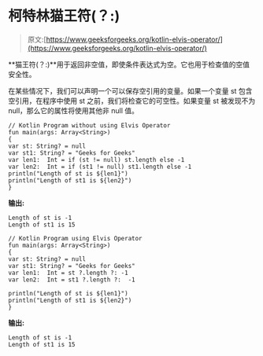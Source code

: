 # 柯特林猫王符(？:)

> 原文:[https://www.geeksforgeeks.org/kotlin-elvis-operator/](https://www.geeksforgeeks.org/kotlin-elvis-operator/)

**猫王符(？:)**用于返回非空值，即使条件表达式为空。它也用于检查值的空值安全性。

在某些情况下，我们可以声明一个可以保存空引用的变量。如果一个变量 st 包含空引用，在程序中使用 st 之前，我们将检查它的可空性。如果变量 st 被发现不为 null，那么它的属性将使用其他非 null 值。

```
// Kotlin Program without using Elvis Operator
fun main(args: Array<String>)
{  
var st: String? = null 
var st1: String? = "Geeks for Geeks" 
var len1:  Int = if (st != null) st.length else -1 
var len2:  Int = if (st1 != null) st1.length else -1 
println("Length of st is ${len1}")  
println("Length of st1 is ${len2}")  
}  
```

**输出:**

```
Length of st is -1
Length of st1 is 15

```

```
// Kotlin Program using Elvis Operator
fun main(args: Array<String>)
{    
var st: String? = null 
var st1: String? = "Geeks for Geeks" 
var len1:  Int = st ?.length ?: -1 
var len2:  Int = st1 ?.length ?:  -1 

println("Length of st is ${len1}")  
println("Length of st1 is ${len2}")  
} 
```

**输出:**

```
Length of st is -1
Length of st1 is 15

```